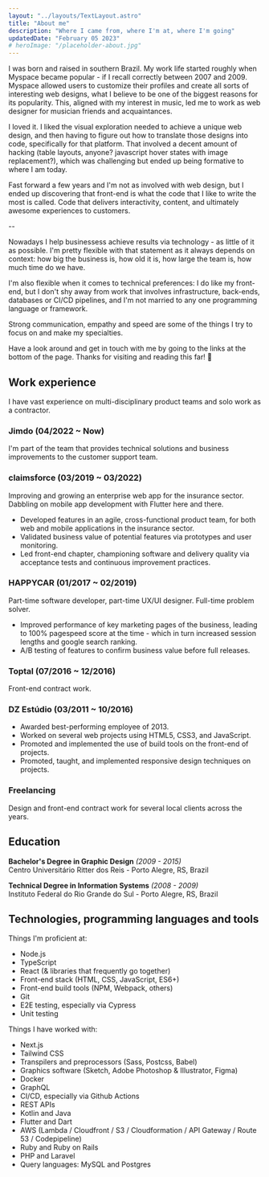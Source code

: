 ```yaml
---
layout: "../layouts/TextLayout.astro"
title: "About me"
description: "Where I came from, where I'm at, where I'm going"
updatedDate: "February 05 2023"
# heroImage: "/placeholder-about.jpg"
---
```


I was born and raised in southern Brazil.
My work life started roughly when Myspace became popular - if I recall correctly between 2007 and 2009. Myspace allowed users to customize their profiles and create all sorts of interesting web designs, what I believe to be one of the biggest reasons for its popularity. This, aligned with my interest in music, led me to work as web designer for musician friends and acquaintances.

I loved it. I liked the visual exploration needed to achieve a unique web design, and then having to figure out how to translate those designs into code, specifically for that platform. That involved a decent amount of hacking (table layouts, anyone? javascript hover states with image replacement?), which was challenging but ended up being formative to where I am today.

Fast forward a few years and I'm not as involved with web design, but I ended up discovering that front-end is what the code that I like to write the most is called. Code that delivers interactivity, content, and ultimately awesome experiences to customers.

--

Nowadays I help businessess achieve results via technology - as little of it as possible. I'm pretty flexible with that statement as it always depends on context: how big the business is, how old it is, how large the team is, how much time do we have.

I'm also flexible when it comes to technical preferences: I do like my front-end, but I don't shy away from work that involves infrastructure, back-ends, databases or CI/CD pipelines, and I'm not married to any one programming language or framework.

Strong communication, empathy and speed are some of the things I try to focus on and make my specialties.

Have a look around and get in touch with me by going to the links at the bottom of the page. Thanks for visiting and reading this far! 🙌

<!-- In summary, I love "clicky clicky, typey typey" stuff. -->

## Work experience

I have vast experience on multi-disciplinary product teams and solo work as a contractor.

### Jimdo (04/2022 ~ Now)

I'm part of the team that provides technical solutions and business improvements to the customer support team.

### claimsforce (03/2019 ~ 03/2022)

Improving and growing an enterprise web app for the insurance sector. Dabbling on mobile app development with Flutter here and there.

- Developed features in an agile, cross-functional product team, for both web and mobile applications in the insurance sector.
- Validated business value of potential features via prototypes and user monitoring.
- Led front-end chapter, championing software and delivery quality via acceptance tests and continuous improvement practices.

### HAPPYCAR (01/2017 ~ 02/2019)

Part-time software developer, part-time UX/UI designer. Full-time problem solver.

- Improved performance of key marketing pages of the business, leading to 100% pagespeed score at the time - which in turn increased session lengths and google search ranking.
- A/B testing of features to confirm business value before full releases.

### Toptal (07/2016 ~ 12/2016)

Front-end contract work.

### DZ Estúdio (03/2011 ~ 10/2016)

- Awarded best-performing employee of 2013.
- Worked on several web projects using HTML5, CSS3, and JavaScript.
- Promoted and implemented the use of build tools on the front-end of projects.
- Promoted, taught, and implemented responsive design techniques on projects.

### Freelancing

Design and front-end contract work for several local clients across the years.

## Education

**Bachelor's Degree in Graphic Design** _(2009 - 2015)_<br/>
Centro Universitário Ritter dos Reis - Porto Alegre, RS, Brazil

**Technical Degree in Information Systems** _(2008 - 2009)_<br/>
Instituto Federal do Rio Grande do Sul - Porto Alegre, RS, Brazil

<!-- TODO: Tech cloud (marquee) -->

## Technologies, programming languages and tools

Things I'm proficient at:

- Node.js
- TypeScript
- React (&amp; libraries that frequently go together)
- Front-end stack (HTML, CSS, JavaScript, ES6+)
- Front-end build tools (NPM, Webpack, others)
- Git
- E2E testing, especially via Cypress
- Unit testing

Things I have worked with:

- Next.js
- Tailwind CSS
- Transpilers and preprocessors (Sass, Postcss, Babel)
- Graphics software (Sketch, Adobe Photoshop &amp; Illustrator, Figma)
- Docker
- GraphQL
- CI/CD, especially via Github Actions
- REST APIs
- Kotlin and Java
- Flutter and Dart
- AWS (Lambda / Cloudfront / S3 / Cloudformation / API Gateway / Route 53 / Codepipeline)
- Ruby and Ruby on Rails
- PHP and Laravel
- Query languages: MySQL and Postgres
